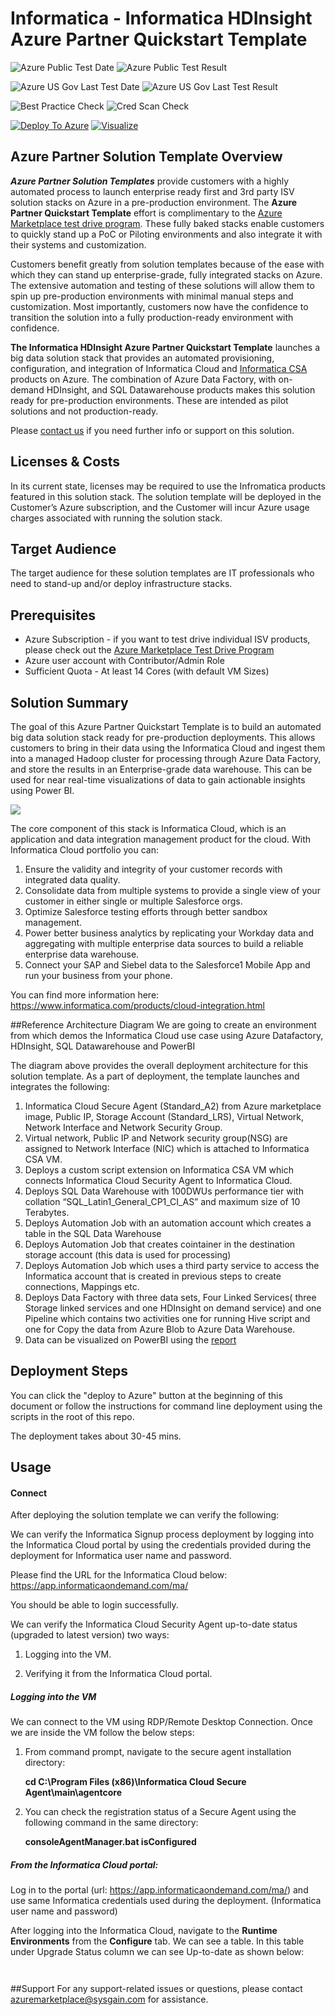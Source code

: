 # Informatica - Informatica HDInsight Azure Partner Quickstart Template

![Azure Public Test Date](https://azurequickstartsservice.blob.core.windows.net/badges/informatica-adf-hdinsight-powerbi/PublicLastTestDate.svg)
![Azure Public Test Result](https://azurequickstartsservice.blob.core.windows.net/badges/informatica-adf-hdinsight-powerbi/PublicDeployment.svg)

![Azure US Gov Last Test Date](https://azurequickstartsservice.blob.core.windows.net/badges/informatica-adf-hdinsight-powerbi/FairfaxLastTestDate.svg)
![Azure US Gov Last Test Result](https://azurequickstartsservice.blob.core.windows.net/badges/informatica-adf-hdinsight-powerbi/FairfaxDeployment.svg)

![Best Practice Check](https://azurequickstartsservice.blob.core.windows.net/badges/informatica-adf-hdinsight-powerbi/BestPracticeResult.svg)
![Cred Scan Check](https://azurequickstartsservice.blob.core.windows.net/badges/informatica-adf-hdinsight-powerbi/CredScanResult.svg)

[![Deploy To Azure](https://raw.githubusercontent.com/Azure/azure-quickstart-templates/master/1-CONTRIBUTION-GUIDE/images/deploytoazure.svg?sanitize=true)](https://portal.azure.com/#create/Microsoft.Template/uri/https%3A%2F%2Fraw.githubusercontent.com%2FAzure%2Fazure-quickstart-templates%2Fmaster%2Finformatica-adf-hdinsight-powerbi%2Fazuredeploy.json)  [![Visualize](https://raw.githubusercontent.com/Azure/azure-quickstart-templates/master/1-CONTRIBUTION-GUIDE/images/visualizebutton.svg?sanitize=true)](http://armviz.io/#/?load=https%3A%2F%2Fraw.githubusercontent.com%2FAzure%2Fazure-quickstart-templates%2Fmaster%2Finformatica-adf-hdinsight-powerbi%2Fazuredeploy.json)



## Azure Partner Solution Template Overview

***Azure Partner Solution Templates*** provide customers with a highly automated process to launch enterprise ready first and 3rd party ISV solution stacks on Azure in a pre-production environment. The **Azure Partner Quickstart Template** effort is complimentary to the [Azure Marketplace test drive program](https://azure.microsoft.com/en-us/marketplace/test-drives/). These fully baked stacks enable customers to quickly stand up a PoC or Piloting environments and also integrate it with their systems and customization.

Customers benefit greatly from solution templates because of the ease with which they can stand up enterprise-grade, fully integrated stacks on Azure. The extensive automation and testing of these solutions will allow them to spin up pre-production environments with minimal manual steps and customization.  Most importantly, customers now have the confidence to transition the solution into a fully production-ready environment with confidence.

**The Informatica HDInsight Azure Partner Quickstart Template** launches a big data solution stack that provides an automated provisioning, configuration, and integration of Informatica Cloud and [Informatica CSA](https://azure.microsoft.com/en-us/marketplace/partners/informatica-cloud/informatica-cloud/) products on Azure. The combination of Azure Data Factory, with on-demand HDInsight, and SQL Datawarehouse products makes this solution ready for pre-production environments. These are intended as pilot solutions and not production-ready.

Please [contact us](azuremarketplace@sysgain.com) if you need further info or support on this solution.

## Licenses & Costs

In its current state, licenses may be required to use the Infromatica products featured in this solution stack. The solution template will be deployed in the Customer’s Azure subscription, and the Customer will incur Azure usage charges associated with running the solution stack.

## Target Audience

The target audience for these solution templates are IT professionals who need to stand-up and/or deploy infrastructure stacks.

## Prerequisites

* Azure Subscription - if you want to test drive individual ISV products, please check out the [Azure Marketplace Test Drive Program](https://azure.microsoft.com/en-us/marketplace/test-drives/)
* Azure user account with Contributor/Admin Role
* Sufficient Quota - At least 14 Cores (with default VM Sizes)
 
## Solution Summary

The goal of this Azure Partner Quickstart Template is to build an automated big data solution stack ready for pre-production deployments. This allows customers to bring in their data using the Informatica Cloud and ingest them into a managed Hadoop cluster for processing through Azure Data Factory, and store the results in an Enterprise-grade data warehouse. This can be used for near real-time visualizations of data to gain actionable insights using Power BI.

![]( images/informatica-cloud.png)

The core component of this stack is Informatica Cloud, which is an application and data integration management product for the cloud. With Informatica Cloud portfolio you can:

1. Ensure the validity and integrity of your customer records with integrated data quality.
2. Consolidate data from multiple systems to provide a single view of your customer in either single or multiple Salesforce orgs.
3. Optimize Salesforce testing efforts through better sandbox management.
4. Power better business analytics by replicating your Workday data and aggregating with multiple enterprise data sources to build a reliable enterprise data warehouse.
5. Connect your SAP and Siebel data to the Salesforce1 Mobile App and run your business from your phone.
 
You can find more information here: https://www.informatica.com/products/cloud-integration.html

##Reference Architecture Diagram
We are going to create an environment from which demos the Informatica Cloud use case using Azure Datafactory, HDInsight, SQL Datawarehouse and PowerBI 
![[](images/reference-arch.png)](images/reference-arch.png)

The diagram above provides the overall deployment architecture for this solution template.
As a part of deployment, the template launches and integrates the following:

1. Informatica Cloud Secure Agent (Standard_A2) from Azure marketplace image, Public IP, Storage Account (Standard_LRS), Virtual Network, Network Interface and Network Security Group.
2. Virtual network, Public IP and Network security group(NSG) are assigned to Network Interface (NIC) which is attached to Informatica CSA VM.
3. Deploys a custom script extension on Informatica CSA VM which connects Informatica Cloud Security Agent to Informatica Cloud.
4. Deploys SQL Data Warehouse with 100DWUs performance tier with collation “SQL_Latin1_General_CP1_CI_AS” and maximum size of 10 Terabytes.
5. Deploys Automation Job with an automation account which creates a table in the SQL Data Warehouse
6. Deploys Automation Job that creates cointainer in the destination storage account  (this data is used for processing)
7.  Deploys  Automation Job which uses a third party service to access the Informatica account that is created in previous steps to create connections, Mappings etc. 
7. Deploys Data Factory with three data sets, Four Linked Services( three Storage linked services and one HDInsight on demand service) and one Pipeline which contains two activities one for running Hive script and one for Copy the data from Azure Blob to Azure Data Warehouse.
8. Data can be visualized  on PowerBI using the [report](https://hivestorage45.blob.core.windows.net/powerbireport/reports/MachineData_09262016_latest.pbix) 

 
## Deployment Steps
You can click the "deploy to Azure" button at the beginning of this document or follow the instructions for command line deployment using the scripts in the root of this repo.

The deployment takes about 30-45 mins.
## Usage
#### Connect
After deploying the solution template we can verify the following:

We can verify the Informatica Signup process deployment by logging into the Informatica Cloud portal by using the credentials provided during the deployment for Informatica user name and password.

Please find the URL for the Informatica Cloud below:
https://app.informaticaondemand.com/ma/

You should be able to login successfully.

We can verify the Informatica Cloud Security Agent up-to-date status (upgraded to latest version) two ways:

1. Logging into the VM.

2. Verifying it from the Informatica Cloud portal.

##### Logging into the VM
 
We can connect to the VM using RDP/Remote Desktop Connection. Once we are inside the VM follow the below steps:

1.	From command prompt, navigate to the secure agent installation directory: 

    **cd  C:\Program Files (x86)\Informatica Cloud Secure Agent\main\agentcore**
  
2.	You can check the registration status of a Secure Agent using the following command in the same directory:

    **consoleAgentManager.bat isConfigured**

##### From the Informatica Cloud portal:

Log in to the portal (url: https://app.informaticaondemand.com/ma/) and use same Informatica credentials used during the deployment.  (Informatica user name and password)

After logging into the Informatica Cloud, navigate to the **Runtime Environments** from the **Configure** tab. We can see a table. In this table under Upgrade Status column we can see Up-to-date as shown below:

![[](images/ic1.png)](images/ic1.png)

![[](images/ic2.png)](images/ic2.png)

##Support
For any support-related issues or questions, please contact azuremarketplace@sysgain.com for assistance.



